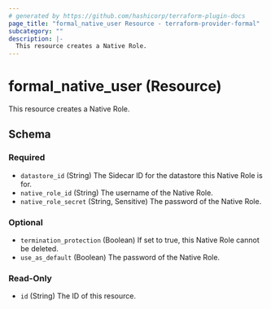 ```yaml
---
# generated by https://github.com/hashicorp/terraform-plugin-docs
page_title: "formal_native_user Resource - terraform-provider-formal"
subcategory: ""
description: |-
  This resource creates a Native Role.
---
```


# formal_native_user (Resource)

This resource creates a Native Role.



<!-- schema generated by tfplugindocs -->
## Schema

### Required

- `datastore_id` (String) The Sidecar ID for the datastore this Native Role is for.
- `native_role_id` (String) The username of the Native Role.
- `native_role_secret` (String, Sensitive) The password of the Native Role.

### Optional

- `termination_protection` (Boolean) If set to true, this Native Role cannot be deleted.
- `use_as_default` (Boolean) The password of the Native Role.

### Read-Only

- `id` (String) The ID of this resource.



